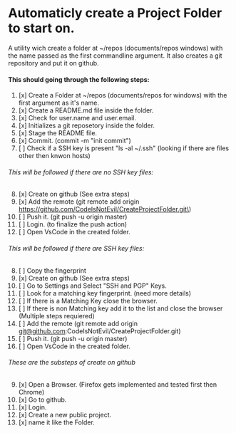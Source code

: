 # Automaticly create a Project Folder to start on.
A utility wich create a folder at ~/repos (documents/repos windows) with the name passed as the first commandline argument. It also creates a git repository and put it on github.

#### This should going through the following steps:
1.  [x] Create a Folder at ~/repos (documents/repos for windows) with the first argument as it's name.
2.  [x] Create a README&#46;md file inside the folder.
3.  [x] Check for user&#46;name and user&#46;email. 
4.  [x] Initializes a git reposetory inside the folder.
5.  [x] Stage the README file.
6.  [x] Commit. \(commit -m "init commit"\)
7.  [ ] Check if a SSH key is present "ls \-al ~/\.ssh" (looking if there are files other then knwon hosts)

###### This will be followed if there are no SSH key files:
8.  [x] Create on github \(See extra steps\)
9.  [x] Add the remote \(git remote add origin https://github.com/CodeIsNotEvil/CreateProjectFolder.git\)
10. [ ] Push it. \(git push -u origin master\)
11. [ ] Login. \(to finalize the push action\)
12. [ ] Open VsCode in the created folder.

###### This will be followed if there are SSH key files:
8.  [ ] Copy the fingerprint
9.  [x] Create on github \(See extra steps\)
10. [ ] Go to Settings and Select "SSH and PGP" Keys.
11. [ ] Look for a matching key fingerprint. \(need more details\) 
12. [ ] If there is a Matching Key close the browser. 
13. [ ] If there is non Matching key add it to the list and close the browser \(Multiple steps requiered\)
14. [ ] Add the remote \(git remote add origin git@github.com:CodeIsNotEvil/CreateProjectFolder.git\)
15. [ ] Push it. \(git push -u origin master\)
16. [ ] Open VsCode in the created folder.

###### These are the substeps of create on github
9.  [x] Open a Browser. \(Firefox gets implemented and tested first then Chrome\)
10. [x] Go to github.
11. [x] Login.
12. [x] Create a new public project.
13. [x] name it like the Folder.
